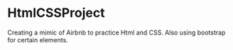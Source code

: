 # HtmlCSSProject
Creating a mimic of Airbnb to practice Html and CSS. Also using bootstrap for certain elements.
